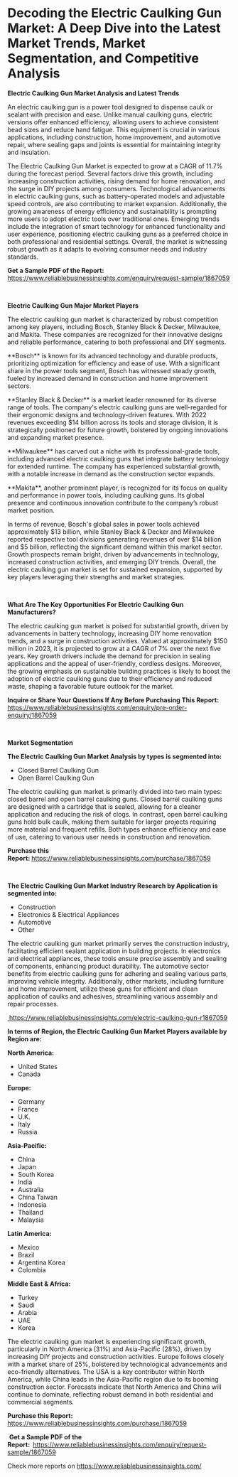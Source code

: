 <p><h1>Decoding the Electric Caulking Gun Market: A Deep Dive into the Latest Market Trends, Market Segmentation, and Competitive Analysis</h1></p><p><strong>Electric Caulking Gun Market Analysis and Latest Trends</strong></p>
<p><p>An electric caulking gun is a power tool designed to dispense caulk or sealant with precision and ease. Unlike manual caulking guns, electric versions offer enhanced efficiency, allowing users to achieve consistent bead sizes and reduce hand fatigue. This equipment is crucial in various applications, including construction, home improvement, and automotive repair, where sealing gaps and joints is essential for maintaining integrity and insulation.</p><p>The Electric Caulking Gun Market is expected to grow at a CAGR of 11.7% during the forecast period. Several factors drive this growth, including increasing construction activities, rising demand for home renovation, and the surge in DIY projects among consumers. Technological advancements in electric caulking guns, such as battery-operated models and adjustable speed controls, are also contributing to market expansion. Additionally, the growing awareness of energy efficiency and sustainability is prompting more users to adopt electric tools over traditional ones. Emerging trends include the integration of smart technology for enhanced functionality and user experience, positioning electric caulking guns as a preferred choice in both professional and residential settings. Overall, the market is witnessing robust growth as it adapts to evolving consumer needs and industry standards.</p></p>
<p><strong>Get a Sample PDF of the Report:&nbsp;</strong> <a href="https://www.reliablebusinessinsights.com/enquiry/request-sample/1867059?utm_campaign=2350&utm_medium=2&utm_source=Github&utm_content=ia&utm_term=09022025&utm_id=electric-caulking-gun">https://www.reliablebusinessinsights.com/enquiry/request-sample/1867059</a></p>
<p>&nbsp;</p>
<p><strong>Electric Caulking Gun Major Market Players</strong></p>
<p><p>The electric caulking gun market is characterized by robust competition among key players, including Bosch, Stanley Black & Decker, Milwaukee, and Makita. These companies are recognized for their innovative designs and reliable performance, catering to both professional and DIY segments. </p><p>**Bosch** is known for its advanced technology and durable products, prioritizing optimization for efficiency and ease of use. With a significant share in the power tools segment, Bosch has witnessed steady growth, fueled by increased demand in construction and home improvement sectors.</p><p>**Stanley Black & Decker** is a market leader renowned for its diverse range of tools. The company's electric caulking guns are well-regarded for their ergonomic designs and technology-driven features. With 2022 revenues exceeding $14 billion across its tools and storage division, it is strategically positioned for future growth, bolstered by ongoing innovations and expanding market presence.</p><p>**Milwaukee** has carved out a niche with its professional-grade tools, including advanced electric caulking guns that integrate battery technology for extended runtime. The company has experienced substantial growth, with a notable increase in demand as the construction sector expands.</p><p>**Makita**, another prominent player, is recognized for its focus on quality and performance in power tools, including caulking guns. Its global presence and continuous innovation contribute to the company’s robust market position.</p><p>In terms of revenue, Bosch's global sales in power tools achieved approximately $13 billion, while Stanley Black & Decker and Milwaukee reported respective tool divisions generating revenues of over $14 billion and $5 billion, reflecting the significant demand within this market sector. Growth prospects remain bright, driven by advancements in technology, increased construction activities, and emerging DIY trends. Overall, the electric caulking gun market is set for sustained expansion, supported by key players leveraging their strengths and market strategies.</p></p>
<p>&nbsp;</p>
<p><strong>What Are The Key Opportunities For Electric Caulking Gun Manufacturers?</strong></p>
<p><p>The electric caulking gun market is poised for substantial growth, driven by advancements in battery technology, increasing DIY home renovation trends, and a surge in construction activities. Valued at approximately $150 million in 2023, it is projected to grow at a CAGR of 7% over the next five years. Key growth drivers include the demand for precision in sealing applications and the appeal of user-friendly, cordless designs. Moreover, the growing emphasis on sustainable building practices is likely to boost the adoption of electric caulking guns due to their efficiency and reduced waste, shaping a favorable future outlook for the market.</p></p>
<p><strong>Inquire or Share Your Questions If Any Before Purchasing This Report:</strong> <a href="https://www.reliablebusinessinsights.com/enquiry/pre-order-enquiry/1867059?utm_campaign=2350&utm_medium=2&utm_source=Github&utm_content=ia&utm_term=09022025&utm_id=electric-caulking-gun">https://www.reliablebusinessinsights.com/enquiry/pre-order-enquiry/1867059</a></p>
<p>&nbsp;</p>
<p><strong>Market Segmentation</strong></p>
<p><strong>The Electric Caulking Gun Market Analysis by types is segmented into:</strong></p>
<p><ul><li>Closed Barrel Caulking Gun</li><li>Open Barrel Caulking Gun</li></ul></p>
<p><p>The electric caulking gun market is primarily divided into two main types: closed barrel and open barrel caulking guns. Closed barrel caulking guns are designed with a cartridge that is sealed, allowing for a cleaner application and reducing the risk of clogs. In contrast, open barrel caulking guns hold bulk caulk, making them suitable for larger projects requiring more material and frequent refills. Both types enhance efficiency and ease of use, catering to various user needs in construction and renovation.</p></p>
<p><strong>Purchase this Report:&nbsp;</strong><a href="https://www.reliablebusinessinsights.com/purchase/1867059?utm_campaign=2350&utm_medium=2&utm_source=Github&utm_content=ia&utm_term=09022025&utm_id=electric-caulking-gun">https://www.reliablebusinessinsights.com/purchase/1867059</a></p>
<p>&nbsp;</p>
<p><strong>The Electric Caulking Gun Market Industry Research by Application is segmented into:</strong></p>
<p><ul><li>Construction</li><li>Electronics & Electrical Appliances</li><li>Automotive</li><li>Other</li></ul></p>
<p><p>The electric caulking gun market primarily serves the construction industry, facilitating efficient sealant application in building projects. In electronics and electrical appliances, these tools ensure precise assembly and sealing of components, enhancing product durability. The automotive sector benefits from electric caulking guns for adhering and sealing various parts, improving vehicle integrity. Additionally, other markets, including furniture and home improvement, utilize these guns for efficient and clean application of caulks and adhesives, streamlining various assembly and repair processes.</p></p>
<p><a href="https://www.reliablebusinessinsights.com/electric-caulking-gun-r1867059?utm_campaign=2350&utm_medium=2&utm_source=Github&utm_content=ia&utm_term=09022025&utm_id=electric-caulking-gun">&nbsp;https://www.reliablebusinessinsights.com/electric-caulking-gun-r1867059</a></p>
<p><strong>In terms of Region, the Electric Caulking Gun Market Players available by Region are:</strong></p>
<p>
    <p> <strong> North America: </strong>
        <ul>
            <li>United States</li>
            <li>Canada</li>
        </ul>
        </p> 
    <p> <strong> Europe: </strong>
        <ul>
            <li>Germany</li>
            <li>France</li>
            <li>U.K.</li>
            <li>Italy</li>
            <li>Russia</li>
        </ul>
        </p> 
    <p> <strong> Asia-Pacific: </strong>
        <ul>
            <li>China</li>
            <li>Japan</li>
            <li>South Korea</li>
            <li>India</li>
            <li>Australia</li>
            <li>China Taiwan</li>
            <li>Indonesia</li>
            <li>Thailand</li>
            <li>Malaysia</li>
        </ul>
        </p> 
    <p> <strong> Latin America: </strong>
        <ul>
            <li>Mexico</li>
            <li>Brazil</li>
            <li>Argentina Korea</li>
            <li>Colombia</li>
        </ul>
        </p> 
    <p> <strong> Middle East & Africa: </strong>
        <ul>
            <li>Turkey</li>
            <li>Saudi</li>
            <li>Arabia</li>
            <li>UAE</li>
            <li>Korea</li>
        </ul>
    </p>
    </p>
<p><p>The electric caulking gun market is experiencing significant growth, particularly in North America (31%) and Asia-Pacific (28%), driven by increasing DIY projects and construction activities. Europe follows closely with a market share of 25%, bolstered by technological advancements and eco-friendly alternatives. The USA is a key contributor within North America, while China leads in the Asia-Pacific region due to its booming construction sector. Forecasts indicate that North America and China will continue to dominate, reflecting robust demand in both residential and commercial segments.</p></p>
<p><strong>Purchase this Report: </strong><a href="https://www.reliablebusinessinsights.com/purchase/1867059?utm_campaign=2350&utm_medium=2&utm_source=Github&utm_content=ia&utm_term=09022025&utm_id=electric-caulking-gun">https://www.reliablebusinessinsights.com/purchase/1867059</a></p>
<p>&nbsp;<strong>Get a Sample PDF of the Report:&nbsp;&nbsp;</strong><a href="https://www.reliablebusinessinsights.com/enquiry/request-sample/1867059?utm_campaign=2350&utm_medium=2&utm_source=Github&utm_content=ia&utm_term=09022025&utm_id=electric-caulking-gun">https://www.reliablebusinessinsights.com/enquiry/request-sample/1867059</a></p>
<p><strong></strong></p>
<p>Check more reports on <a href="https://www.reliablebusinessinsights.com/?utm_campaign=2350&utm_medium=2&utm_source=Github&utm_content=ia&utm_term=09022025&utm_id=electric-caulking-gun">https://www.reliablebusinessinsights.com/</a></p>